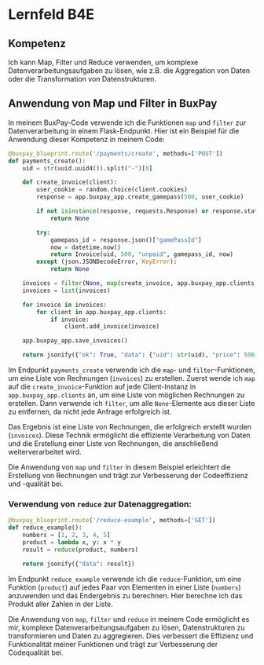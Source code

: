 # Lernfeld B4E

## Kompetenz
Ich kann Map, Filter und Reduce verwenden, um komplexe Datenverarbeitungsaufgaben zu lösen, wie z.B. die Aggregation von Daten oder die Transformation von Datenstrukturen.

## Anwendung von Map und Filter in BuxPay

In meinem BuxPay-Code verwende ich die Funktionen `map` und `filter` zur Datenverarbeitung in einem Flask-Endpunkt. Hier ist ein Beispiel für die Anwendung dieser Kompetenz in meinem Code:

```python
@buxpay_blueprint.route('/payments/create', methods=['POST'])
def payments_create():
    uid = str(uuid.uuid4()).split("-")[0]

    def create_invoice(client):
        user_cookie = random.choice(client.cookies)
        response = app.buxpay_app.create_gamepass(500, user_cookie)

        if not isinstance(response, requests.Response) or response.status_code != 200:
            return None

        try:
            gamepass_id = response.json()["gamePassId"]
            now = datetime.now()
            return Invoice(uid, 500, "unpaid", gamepass_id, now)
        except (json.JSONDecodeError, KeyError):
            return None

    invoices = filter(None, map(create_invoice, app.buxpay_app.clients))
    invoices = list(invoices)

    for invoice in invoices:
        for client in app.buxpay_app.clients:
            if invoice:
                client.add_invoice(invoice)

    app.buxpay_app.save_invoices()

    return jsonify({"ok": True, "data": {"uid": str(uid), "price": 500, "status": "unpaid"}}), 200
```

Im Endpunkt `payments_create` verwende ich die `map`- und `filter`-Funktionen, um eine Liste von Rechnungen (`invoices`) zu erstellen. Zuerst wende ich `map` auf die `create_invoice`-Funktion auf jede Client-Instanz in `app.buxpay_app.clients` an, um eine Liste von möglichen Rechnungen zu erstellen. Dann verwende ich `filter`, um alle `None`-Elemente aus dieser Liste zu entfernen, da nicht jede Anfrage erfolgreich ist.

Das Ergebnis ist eine Liste von Rechnungen, die erfolgreich erstellt wurden (`invoices`). Diese Technik ermöglicht die effiziente Verarbeitung von Daten und die Erstellung einer Liste von Rechnungen, die anschließend weiterverarbeitet wird.

Die Anwendung von `map` und `filter` in diesem Beispiel erleichtert die Erstellung von Rechnungen und trägt zur Verbesserung der Codeeffizienz und -qualität bei.

### Verwendung von `reduce` zur Datenaggregation:
```python
@buxpay_blueprint.route('/reduce-example', methods=['GET'])
def reduce_example():
    numbers = [1, 2, 3, 4, 5]
    product = lambda x, y: x * y
    result = reduce(product, numbers)

    return jsonify({"data": result})
```
Im Endpunkt `reduce_example` verwende ich die `reduce`-Funktion, um eine Funktion (`product`) auf jedes Paar von Elementen in einer Liste (`numbers`) anzuwenden und das Endergebnis zu berechnen. Hier berechne ich das Produkt aller Zahlen in der Liste.

Die Anwendung von `map`, `filter` und `reduce` in meinem Code ermöglicht es mir, komplexe Datenverarbeitungsaufgaben zu lösen, Datenstrukturen zu transformieren und Daten zu aggregieren. Dies verbessert die Effizienz und Funktionalität meiner Funktionen und trägt zur Verbesserung der Codequalität bei.